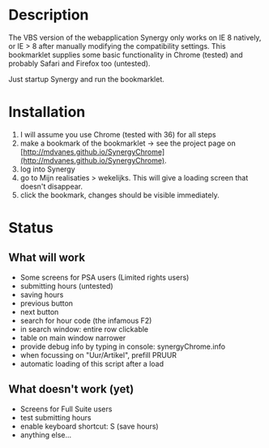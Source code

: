# Description

The VBS version of the webapplication Synergy only works on IE 8 natively, or IE > 8 after manually modifying the compatibility settings.
This bookmarklet supplies some basic functionality in Chrome (tested) and probably Safari and Firefox too (untested).

Just startup Synergy and run the bookmarklet.


# Installation

1. I will assume you use Chrome (tested with 36) for all steps
1. make a bookmark of the bookmarklet -> see the project page on [http://mdvanes.github.io/SynergyChrome](http://mdvanes.github.io/SynergyChrome).
1. log into Synergy
1. go to Mijn realisaties > wekelijks. This will give a loading screen that doesn't disappear.
1. click the bookmark, changes should be visible immediately.


# Status

## What will work

* Some screens for PSA users (Limited rights users)
* submitting hours (untested)
* saving hours
* previous button
* next button
* search for hour code (the infamous F2)
* in search window: entire row clickable
* table on main window narrower
* provide debug info by typing in console: synergyChrome.info
* when focussing on "Uur/Artikel", prefill PRUUR
* automatic loading of this script after a load

## What doesn't work (yet)

* Screens for Full Suite users
* test submitting hours
* enable keyboard shortcut: S (save hours)
* anything else...

